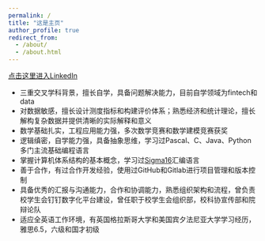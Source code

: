 ```yaml
---
permalink: /
title: "这是主页"
author_profile: true
redirect_from: 
  - /about/
  - /about.html
---
```


[点击这里进入LinkedIn](https://www.linkedin.com/in/tianzefei/)  

* 三重交叉学科背景，擅长自学，具备问题解决能力，目前自学领域为fintech和data
* 对数据敏感，擅长设计测度指标和构建评价体系；熟悉经济和统计理论，擅长解构复杂数据并提供清晰的实际解释和意义
* 数学基础扎实，工程应用能力强，多次数学竞赛和数学建模竞赛获奖
* 逻辑缜密，自学能力强，具备抽象思维，学习过Pascal、C、Java、Python多门主流基础编程语言
* 掌握计算机体系结构的基本概念，学习过[Sigma16](https://jtod.github.io/home/Sigma16/)汇编语言
* 善于合作，有过合作开发经验，使用过GitHub和Gitlab进行项目管理和版本控制
* 具备优秀的汇报与沟通能力，合作和协调能力，熟悉组织架构和流程，曾负责校学生会钉钉数字化平台建设，曾任职于校学生会组织部，校科协宣传部和院辩论队
* 适应全英语工作环境，有英国格拉斯哥大学和美国宾夕法尼亚大学学习经历，雅思6.5，六级和国才初级



